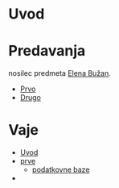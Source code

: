 # Uvod

# Predavanja
nosilec predmeta [Elena Bužan](mail://elena.buzan@gmail.com).

- [Prvo](Prvo_Predavanje)
- [Drugo](Drugo_Predavanje)
# Vaje
- [Uvod](Uvod_Vaje)
- [prve](3.%20Letnik/Evolucijska%20in%20populacijska%20genomika/Prve_Vaje.md)
	- [podatkovne baze](Podatkovne_Baze)
- 